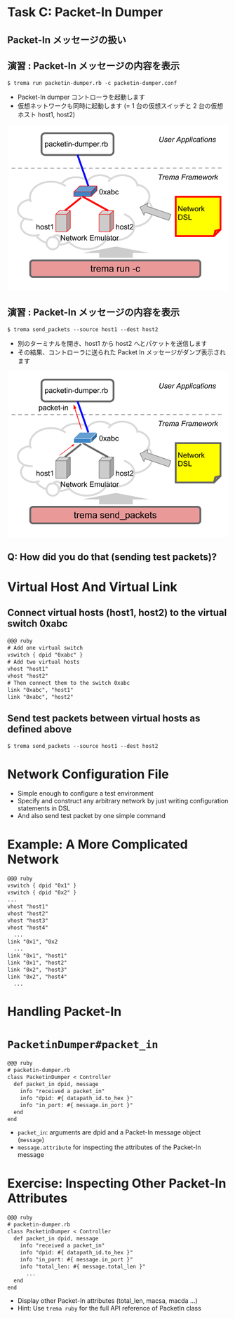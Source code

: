 <!SLIDE small>
# Task C: Packet-In Dumper #####################################################

## Packet-In メッセージの扱い


<!SLIDE small>
## 演習 : Packet-In メッセージの内容を表示 #############################

	$ trema run packetin-dumper.rb -c packetin-dumper.conf

* Packet-In dumper コントローラを起動します
* 仮想ネットワークも同時に起動します (= 1 台の仮想スイッチと 2 台の仮想ホスト host1, host2)


<!SLIDE center>
![overview](packetin_dumper1.png)


<!SLIDE small>
## 演習 : Packet-In メッセージの内容を表示 #############################

	$ trema send_packets --source host1 --dest host2

* 別のターミナルを開き、host1 から host2 へとパケットを送信します
* その結果、コントローラに送られた Packet In メッセージがダンプ表示されます


<!SLIDE center>
![overview](packetin_dumper2.png)


<!SLIDE>
## Q: How did you do that (sending test packets)? ##############################


<!SLIDE small>
# Virtual Host And Virtual Link ################################################

## Connect virtual hosts (host1, host2) to the virtual switch 0xabc

	@@@ ruby
	# Add one virtual switch
	vswitch { dpid "0xabc" }
	# Add two virtual hosts
	vhost "host1"
	vhost "host2"
	# Then connect them to the switch 0xabc
	link "0xabc", "host1"
	link "0xabc", "host2"

## Send test packets between virtual hosts as defined above

	$ trema send_packets --source host1 --dest host2


<!SLIDE small>
# Network Configuration File ###################################################

* Simple enough to configure a test environment
* Specify and construct any arbitrary network by just writing configuration statements in DSL
* And also send test packet by one simple command


<!SLIDE small>
# Example: A More Complicated Network ############################################

	@@@ ruby
	vswitch { dpid "0x1" }
	vswitch { dpid "0x2" }
	...
	vhost "host1"
	vhost "host2"
	vhost "host3"
	vhost "host4"
	  ...    
	link "0x1", "0x2
	  ...    
	link "0x1", "host1"
	link "0x1", "host2"
	link "0x2", "host3"
	link "0x2", "host4"
	  ...    


<!SLIDE>
# Handling Packet-In ###########################################################


<!SLIDE smaller>
# `PacketinDumper#packet_in` ###################################################

	@@@ ruby
	# packetin-dumper.rb    
	class PacketinDumper < Controller
	  def packet_in dpid, message
	    info "received a packet_in"
	    info "dpid: #{ datapath_id.to_hex }"
	    info "in_port: #{ message.in_port }"
	  end
	end

* `packet_in`: arguments are dpid and a Packet-In message object (`message`)
* `message.attribute` for inspecting the attributes of the Packet-In message


<!SLIDE smaller>
# Exercise: Inspecting Other Packet-In Attributes ##############################

	@@@ ruby
	# packetin-dumper.rb    
	class PacketinDumper < Controller
	  def packet_in dpid, message
	    info "received a packet_in"
	    info "dpid: #{ datapath_id.to_hex }"
	    info "in_port: #{ message.in_port }"
	    info "total_len: #{ message.total_len }"        
	      ...        
	  end
	end

* Display other Packet-In attributes (total_len, macsa, macda ...)
* Hint: Use `trema ruby` for the full API reference of PacketIn class
